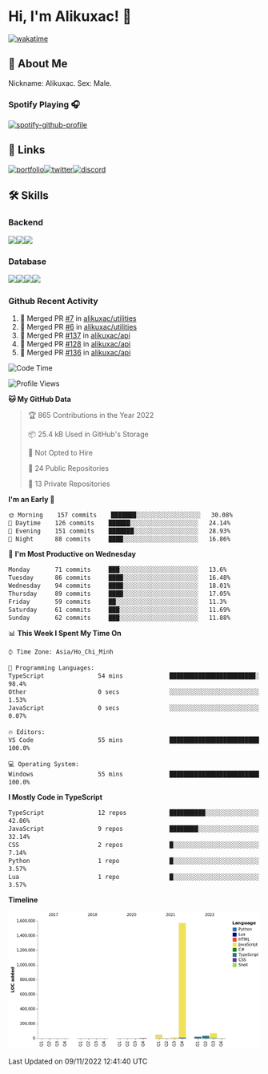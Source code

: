 # Hi, I'm Alikuxac! 👋
[![wakatime](https://wakatime.com/badge/user/f351a39f-05c3-4440-84c7-6444ba23d95e.svg)](https://wakatime.com/@alikuxac)
## 🚀 About Me
Nickname: Alikuxac.
Sex: Male.

### Spotify Playing 🎧
[![spotify-github-profile](https://spotify-github-profile.vercel.app/api/view?uid=1ug46od67cxvdqjx4zr7l33i4&cover_image=true&theme=natemoo-re&bar_color=53b14f&bar_color_cover=false)](https://open.spotify.com/user/1ug46od67cxvdqjx4zr7l33i4)

## 🔗 Links
[![portfolio][portfolio-badge]][website-link][![twitter][twitter-badge]][twitter-link][![discord][discord-badge]][discord-link]

## 🛠 Skills
<!---### Frontend--->

### Backend
[![](https://img.shields.io/badge/C%23-239120?style=for-the-badge&logo=c-sharp&logoColor=white)]()[![](https://img.shields.io/badge/JavaScript-F7DF1E?style=for-the-badge&logo=javascript&logoColor=black)]()[![](https://img.shields.io/badge/TypeScript-007ACC?style=for-the-badge&logo=typescript&logoColor=white)]()
### Database
[![](https://img.shields.io/badge/MySQL-00000F?style=for-the-badge&logo=mysql&logoColor=white)]()[![](https://img.shields.io/badge/MongoDB-4EA94B?style=for-the-badge&logo=mongodb&logoColor=white)]()[![](https://img.shields.io/badge/PostgreSQL-316192?style=for-the-badge&logo=postgresql&logoColor=white)]()[![](https://img.shields.io/badge/Redis-D82C20?style=for-the-badge&logo=RedislogoColor=white)]()
<!---### Tools--->

<!---### Framework--->

### Github Recent Activity
<!--START_SECTION:activity-->
1. 🎉 Merged PR [#7](https://github.com/alikuxac/utilities/pull/7) in [alikuxac/utilities](https://github.com/alikuxac/utilities)
2. 🎉 Merged PR [#6](https://github.com/alikuxac/utilities/pull/6) in [alikuxac/utilities](https://github.com/alikuxac/utilities)
3. 🎉 Merged PR [#137](https://github.com/alikuxac/api/pull/137) in [alikuxac/api](https://github.com/alikuxac/api)
4. 🎉 Merged PR [#128](https://github.com/alikuxac/api/pull/128) in [alikuxac/api](https://github.com/alikuxac/api)
5. 🎉 Merged PR [#136](https://github.com/alikuxac/api/pull/136) in [alikuxac/api](https://github.com/alikuxac/api)
<!--END_SECTION:activity-->

<!--START_SECTION:waka-->
![Code Time](http://img.shields.io/badge/Code%20Time-3%2C858%20hrs%2017%20mins-blue)

![Profile Views](http://img.shields.io/badge/Profile%20Views-2-blue)

**🐱 My GitHub Data** 

> 🏆 865 Contributions in the Year 2022
 > 
> 📦 25.4 kB Used in GitHub's Storage 
 > 
> 🚫 Not Opted to Hire
 > 
> 📜 24 Public Repositories 
 > 
> 🔑 13 Private Repositories  
 > 
**I'm an Early 🐤** 

```text
🌞 Morning    157 commits    ███████░░░░░░░░░░░░░░░░░░   30.08% 
🌆 Daytime    126 commits    ██████░░░░░░░░░░░░░░░░░░░   24.14% 
🌃 Evening    151 commits    ███████░░░░░░░░░░░░░░░░░░   28.93% 
🌙 Night      88 commits     ████░░░░░░░░░░░░░░░░░░░░░   16.86%

```
📅 **I'm Most Productive on Wednesday** 

```text
Monday       71 commits     ███░░░░░░░░░░░░░░░░░░░░░░   13.6% 
Tuesday      86 commits     ████░░░░░░░░░░░░░░░░░░░░░   16.48% 
Wednesday    94 commits     ████░░░░░░░░░░░░░░░░░░░░░   18.01% 
Thursday     89 commits     ████░░░░░░░░░░░░░░░░░░░░░   17.05% 
Friday       59 commits     ██░░░░░░░░░░░░░░░░░░░░░░░   11.3% 
Saturday     61 commits     ███░░░░░░░░░░░░░░░░░░░░░░   11.69% 
Sunday       62 commits     ███░░░░░░░░░░░░░░░░░░░░░░   11.88%

```


📊 **This Week I Spent My Time On** 

```text
⌚︎ Time Zone: Asia/Ho_Chi_Minh

💬 Programming Languages: 
TypeScript               54 mins             ████████████████████████░   98.4% 
Other                    0 secs              ░░░░░░░░░░░░░░░░░░░░░░░░░   1.53% 
JavaScript               0 secs              ░░░░░░░░░░░░░░░░░░░░░░░░░   0.07%

🔥 Editors: 
VS Code                  55 mins             █████████████████████████   100.0%

💻 Operating System: 
Windows                  55 mins             █████████████████████████   100.0%

```

**I Mostly Code in TypeScript** 

```text
TypeScript               12 repos            ██████████░░░░░░░░░░░░░░░   42.86% 
JavaScript               9 repos             ████████░░░░░░░░░░░░░░░░░   32.14% 
CSS                      2 repos             █░░░░░░░░░░░░░░░░░░░░░░░░   7.14% 
Python                   1 repo              █░░░░░░░░░░░░░░░░░░░░░░░░   3.57% 
Lua                      1 repo              █░░░░░░░░░░░░░░░░░░░░░░░░   3.57%

```


**Timeline**

![Chart not found](https://raw.githubusercontent.com/alikuxac/alikuxac/master/charts/bar_graph.png) 


 Last Updated on 09/11/2022 12:41:40 UTC
<!--END_SECTION:waka-->

<!--- Link definition --->
[website-link]: https://alikuxac.xyz/
[twitter-link]: https://twitter.com/alikuxac
[discord-link]: https://discord.gg/8yfv46W
[kofi-link]: https://ko-fi.com/alikuxac
[Facebook]: https://www.facebook.com/anikuxac

[Instagram]: https://www.instagram.com/alikuxac/

<!--- Badgee Imag --->
[portfolio-badge]: https://img.shields.io/badge/my_portfolio-000?style=for-the-badge&logo=ko-fi&logoColor=white
[twitter-badge]: https://img.shields.io/badge/twitter-1DA1F2?style=for-the-badge&logo=twitter&logoColor=white
[discord-badge]: https://img.shields.io/badge/Discord-7289DA?style=for-the-badge&logo=discord&logoColor=white
